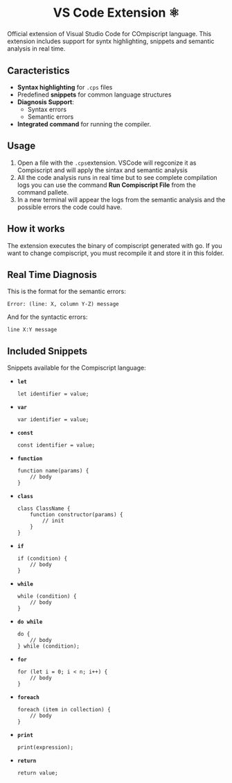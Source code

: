 <div>
    <h1 align="center"> VS Code Extension ⚛️</h1>
    <h3 align="center"> 
    </h3>
</div>

Official extension of Visual Studio Code for COmpiscript language. This extension includes support for syntx highlighting, snippets and semantic analysis in real time.

## Caracteristics
- **Syntax highlighting** for `.cps` files
- Predefined **snippets** for common language structures
- **Diagnosis Support**:
  - Syntax errors
  - Semantic errors
- **Integrated command** for running the compiler.

## Usage
1. Open a file with the `.cps`extension. VSCode will regconize it as Compiscript and will apply the sintax and semantic analysis
2. All the code analysis runs in real time but to see complete compilation logs you can use the command **Run Compiscript File** from the command pallete.
3. In a new terminal will appear the logs from the semantic analysis and the possible errors the code could have.

## How it works
The extension executes the binary of compiscript generated with go. If you want to change compiscript, you must recompile it and store it in this folder.

## Real Time Diagnosis

This is the format for the semantic errors:
```
Error: (line: X, column Y-Z) message
```
And for the syntactic errors:
```
line X:Y message
```
## Included Snippets

Snippets available for the Compiscript language:

* **`let`**

  ```cps
  let identifier = value;
  ```
* **`var`**

  ```cps
  var identifier = value;
  ```
* **`const`**

  ```cps
  const identifier = value;
  ```
* **`function`**

  ```cps
  function name(params) {
      // body
  }
  ```
* **`class`**

  ```cps
  class ClassName {
      function constructor(params) {
          // init
      }
  }
  ```
* **`if`**

  ```cps
  if (condition) {
      // body
  }
  ```
* **`while`**

  ```cps
  while (condition) {
      // body
  }
  ```
* **`do while`**

  ```cps
  do {
      // body
  } while (condition);
  ```
* **`for`**

  ```cps
  for (let i = 0; i < n; i++) {
      // body
  }
  ```
* **`foreach`**

  ```cps
  foreach (item in collection) {
      // body
  }
  ```
* **`print`**

  ```cps
  print(expression);
  ```
* **`return`**

  ```cps
  return value;
  ```

